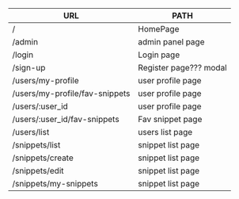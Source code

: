 | URL                               | PATH                    |
|--------------                     |-------------------------|
| /                                 | HomePage                |
| /admin                            | admin panel page        |
| /login                            | Login page              |
| /sign-up                          | Register page??? modal  |
| /users/my-profile                 | user profile page       |
| /users/my-profile/fav-snippets    | user profile page       |
| /users/:user_id                   | user profile page       |
| /users/:user_id/fav-snippets      | Fav snippet page        |
| /users/list                       | users list page         |
| /snippets/list                    | snippet list page       |
| /snippets/create                  | snippet list page       |
| /snippets/edit                    | snippet list page       |
| /snippets/my-snippets             | snippet list page       |